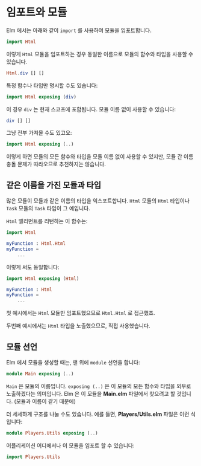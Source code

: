 # 임포트와 모듈

Elm 에서는 아래와 같이 `import` 를 사용하여 모듈을 임포트합니다.

```elm
import Html
```

이렇게 `Html` 모듈을 임포트하는 경우 동일한 이름으로 모듈의 함수와 타입을 사용할 수 있습니다.

```elm
Html.div [] []
```

특정 함수나 타입만 명시할 수도 있습니다:

```elm
import Html exposing (div)
```

이 경우 `div` 는 현재 스코프에 포함됩니다. 모듈 이름 없이 사용할 수 있습니다:

```elm
div [] []
```

그냥 전부 가져올 수도 있고요:

```elm
import Html exposing (..)
```

이렇게 하면 모듈의 모든 함수와 타입을 모듈 이름 없이 사용할 수 있지만, 모듈 간 이름 충돌 문제가 따라오므로 추천하지는 않습니다.

## 같은 이름을 가진 모듈과 타입

많은 모듈이 모듈과 같은 이름의 타입을 익스포트합니다. `Html` 모듈의 `Html` 타입이나 `Task` 모듈의 `Task` 타입이 그 예입니다.

`Html` 엘리먼트를 리턴하는 이 함수는:

```elm
import Html

myFunction : Html.Html
myFunction =
    ...
```

이렇게 써도 동일합니다:

```elm
import Html exposing (Html)

myFunction : Html
myFunction =
    ...
```

첫 예시에서는 `Html` 모듈만 임포트했으므로 `Html.Html` 로 접근했죠.

두번째 예시에서는 `Html` 타입을 노출했으므로, 직접 사용했습니다.

## 모듈 선언

Elm 에서 모듈을 생성할 때는, 맨 위에 `module` 선언을 합니다:

```elm
module Main exposing (..)
```

`Main` 은 모듈의 이름입니다. `exposing (..)` 은 이 모듈의 모든 함수와 타입을 외부로 노출하겠다는 의미입니다. Elm 은 이 모듈을 __Main.elm__ 파일에서 찾으려고 할 것입니다. (모듈과 이름이 같기 때문에)

더 세세하게 구조를 나눌 수도 있습니다. 예를 들면, __Players/Utils.elm__ 파일은 이런 식입니다:

```elm
module Players.Utils exposing (..)
```

어플리케이션 어디에서나 이 모듈을 임포트 할 수 있습니다:

```elm
import Players.Utils
```




